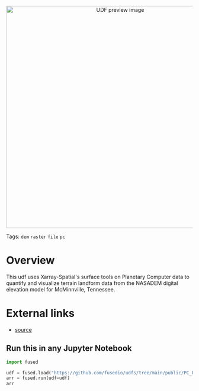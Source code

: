 <!--fused:preview-->
<p align="center"><img src="https://fused-magic.s3.us-west-2.amazonaws.com/thumbnails/udfs-staging/PC_File_Example.png" width="600" alt="UDF preview image"></p>

<!--fused:tags-->
Tags: `dem` `raster` `file` `pc`

<!--fused:readme-->
# Overview

This udf uses Xarray-Spatial's surface tools on Planetary Computer data to quantify and visualize terrain landform data from the NASADEM digital elevation model for McMinnville, Tennessee.

# External links

- [source](https://github.com/microsoft/PlanetaryComputerExamples/blob/main/tutorials/surface_analysis.ipynb)

## Run this in any Jupyter Notebook

```python
import fused

udf = fused.load("https://github.com/fusedio/udfs/tree/main/public/PC_File_Example")
arr = fused.run(udf=udf)
arr
```